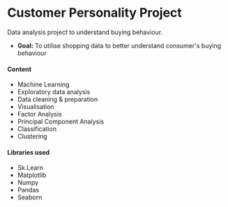 # Customer Personality Project
Data analysis project to understand buying behaviour. 


- **Goal:** To utilise shopping data to better understand consumer's buying behaviour

#### Content 
- Machine Learning
- Exploratory data analysis 
- Data cleaning & preparation 
- Visualisation 
- Factor Analysis
- Principal Component Analysis
- Classification
- Clustering 

#### Libraries used 
- Sk.Learn 
- Matplotlib 
- Numpy 
- Pandas
- Seaborn 
